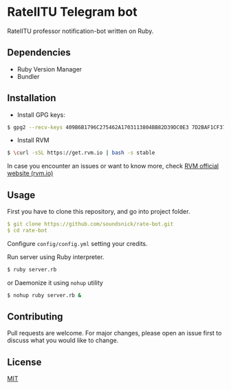# RateIITU Telegram bot

RateIITU professor notification-bot written on Ruby.

## Dependencies
- Ruby Version Manager
- Bundler

## Installation
- Install GPG keys:
```bash
$ gpg2 --recv-keys 409B6B1796C275462A1703113804BB82D39DC0E3 7D2BAF1CF37B13E2069D6956105BD0E739499BDB
```
- Install RVM
```bash
$ \curl -sSL https://get.rvm.io | bash -s stable
```
In case you encounter an issues or want to know more, check [RVM official website (rvm.io)](rvm.io)

## Usage
First you have to clone this repository, and go into project folder.

```yml
$ git clone https://github.com/soundsnick/rate-bot.git
$ cd rate-bot
```

Configure `config/config.yml` setting your credits.

Run server using Ruby interpreter.
```bash
$ ruby server.rb
```
or Daemonize it using `nohup` utility
```bash
$ nohup ruby server.rb &
```

##  Contributing
Pull requests are welcome. For major changes, please open an issue first to discuss what you would like to change.

## License
[MIT](https://choosealicense.com/licenses/mit/)
